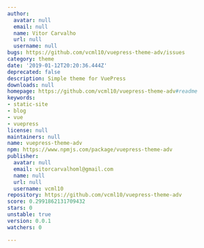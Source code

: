 ```yaml
---
author:
  avatar: null
  email: null
  name: Vitor Carvalho
  url: null
  username: null
bugs: https://github.com/vcml10/vuepress-theme-adv/issues
category: theme
date: '2019-01-12T20:20:36.444Z'
deprecated: false
description: Simple theme for VuePress
downloads: null
homepage: https://github.com/vcml10/vuepress-theme-adv#readme
keywords:
- static-site
- blog
- vue
- vuepress
license: null
maintainers: null
name: vuepress-theme-adv
npm: https://www.npmjs.com/package/vuepress-theme-adv
publisher:
  avatar: null
  email: vitorcarvalhoml@gmail.com
  name: null
  url: null
  username: vcml10
repository: https://github.com/vcml10/vuepress-theme-adv
score: 0.2991862131709432
stars: 0
unstable: true
version: 0.0.1
watchers: 0

---
```



